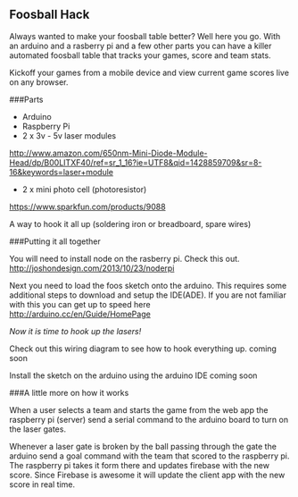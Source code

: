 Foosball Hack
-------------

Always wanted to make your foosball table better? Well here you go. With an arduino and a rasberry pi and a few other parts you can have a killer automated foosball table that tracks your games, score and team stats. 

Kickoff your games from a mobile device and view current game scores live on any browser.

###Parts

* Arduino
* Raspberry Pi
* 2 x 3v - 5v laser modules 

http://www.amazon.com/650nm-Mini-Diode-Module-Head/dp/B00LITXF40/ref=sr_1_16?ie=UTF8&qid=1428859709&sr=8-16&keywords=laser+module

* 2 x mini photo cell (photoresistor)

https://www.sparkfun.com/products/9088

A way to hook it all up (soldering iron or breadboard, spare wires)

###Putting it all together

You will need to install node on the rasberry pi. Check this out. http://joshondesign.com/2013/10/23/noderpi

Next you need to load the foos sketch onto the arduino. This requires some additional steps to download and setup the IDE(ADE). If you are not familiar with this you can get up to speed here http://arduino.cc/en/Guide/HomePage

*Now it is time to hook up the lasers!*

Check out this wiring diagram to see how to hook everything up. 
coming soon

Install the sketch on the arduino using the arduino IDE
coming soon

###A little more on how it works

When a user selects a team and starts the game from the web app the raspberry pi (server) send a serial command to the arduino board to turn on the laser gates.

Whenever a laser gate is broken by the ball passing through the gate the arduino send a goal command with the team that scored to the raspberry pi. The raspberry pi takes it form there and updates firebase with the new score. Since Firebase is awesome it will update the client app with the new score in real time.
